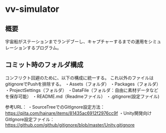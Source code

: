 # vv-simulator
## 概要
宇宙船がステーションまでランデブーし、キャプチャーするまでの運用をシミュレーションするプログラム。

## コミット時のフォルダ構成
コンフリクト回避のために、以下の構成に統一する。
これ以外のファイルはgitignoreでPushを排除する。
・Assets（フォルダ）
・Packages（フォルダ）
・ProjectSettings（フォルダ）
・DataFile（フォルダ：自由に素材データなどを保存可能）
・README.md（Readmeファイル）
・.gitignore(設定ファイル)

参考URL：
・SourceTreeでのGitIgnore設定方法：https://qiita.com/hainare/items/81435ac6912f2976cc9f
・Unity開発向けGitIgnore設定ファイル：https://github.com/github/gitignore/blob/master/Unity.gitignore

